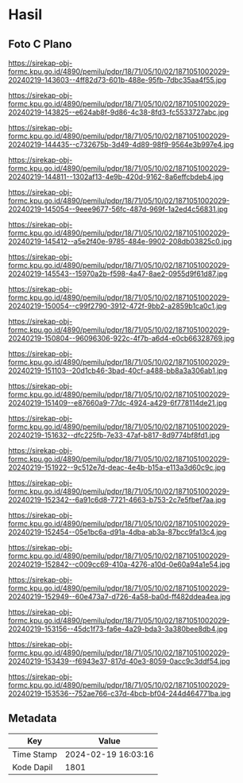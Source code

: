 # Hasil

## Foto C Plano

https://sirekap-obj-formc.kpu.go.id/4890/pemilu/pdpr/18/71/05/10/02/1871051002029-20240219-143603--4ff82d73-601b-488e-95fb-7dbc35aa4f55.jpg

https://sirekap-obj-formc.kpu.go.id/4890/pemilu/pdpr/18/71/05/10/02/1871051002029-20240219-143825--e624ab8f-9d86-4c38-8fd3-fc5533727abc.jpg

https://sirekap-obj-formc.kpu.go.id/4890/pemilu/pdpr/18/71/05/10/02/1871051002029-20240219-144435--c732675b-3d49-4d89-98f9-9564e3b997e4.jpg

https://sirekap-obj-formc.kpu.go.id/4890/pemilu/pdpr/18/71/05/10/02/1871051002029-20240219-144811--1302af13-4e9b-420d-9162-8a6effcbdeb4.jpg

https://sirekap-obj-formc.kpu.go.id/4890/pemilu/pdpr/18/71/05/10/02/1871051002029-20240219-145054--9eee9677-56fc-487d-969f-1a2ed4c56831.jpg

https://sirekap-obj-formc.kpu.go.id/4890/pemilu/pdpr/18/71/05/10/02/1871051002029-20240219-145412--a5e2f40e-9785-484e-9902-208db03825c0.jpg

https://sirekap-obj-formc.kpu.go.id/4890/pemilu/pdpr/18/71/05/10/02/1871051002029-20240219-145543--15970a2b-f598-4a47-8ae2-0955d9f61d87.jpg

https://sirekap-obj-formc.kpu.go.id/4890/pemilu/pdpr/18/71/05/10/02/1871051002029-20240219-150054--c99f2790-3912-472f-9bb2-a2859b1ca0c1.jpg

https://sirekap-obj-formc.kpu.go.id/4890/pemilu/pdpr/18/71/05/10/02/1871051002029-20240219-150804--96096306-922c-4f7b-a6d4-e0cb66328769.jpg

https://sirekap-obj-formc.kpu.go.id/4890/pemilu/pdpr/18/71/05/10/02/1871051002029-20240219-151103--20d1cb46-3bad-40cf-a488-bb8a3a306ab1.jpg

https://sirekap-obj-formc.kpu.go.id/4890/pemilu/pdpr/18/71/05/10/02/1871051002029-20240219-151409--e87660a9-77dc-4924-a429-6f778114de21.jpg

https://sirekap-obj-formc.kpu.go.id/4890/pemilu/pdpr/18/71/05/10/02/1871051002029-20240219-151632--dfc225fb-7e33-47af-b817-8d9774bf8fd1.jpg

https://sirekap-obj-formc.kpu.go.id/4890/pemilu/pdpr/18/71/05/10/02/1871051002029-20240219-151922--9c512e7d-deac-4e4b-b15a-e113a3d60c9c.jpg

https://sirekap-obj-formc.kpu.go.id/4890/pemilu/pdpr/18/71/05/10/02/1871051002029-20240219-152342--6a91c6d8-7721-4663-b753-2c7e5fbef7aa.jpg

https://sirekap-obj-formc.kpu.go.id/4890/pemilu/pdpr/18/71/05/10/02/1871051002029-20240219-152454--05e1bc6a-d91a-4dba-ab3a-87bcc9fa13c4.jpg

https://sirekap-obj-formc.kpu.go.id/4890/pemilu/pdpr/18/71/05/10/02/1871051002029-20240219-152842--c009cc69-410a-4276-a10d-0e60a94a1e54.jpg

https://sirekap-obj-formc.kpu.go.id/4890/pemilu/pdpr/18/71/05/10/02/1871051002029-20240219-152949--60e473a7-d726-4a58-ba0d-ff482ddea4ea.jpg

https://sirekap-obj-formc.kpu.go.id/4890/pemilu/pdpr/18/71/05/10/02/1871051002029-20240219-153156--45dc1f73-fa6e-4a29-bda3-3a380bee8db4.jpg

https://sirekap-obj-formc.kpu.go.id/4890/pemilu/pdpr/18/71/05/10/02/1871051002029-20240219-153439--f6943e37-817d-40e3-8059-0acc9c3ddf54.jpg

https://sirekap-obj-formc.kpu.go.id/4890/pemilu/pdpr/18/71/05/10/02/1871051002029-20240219-153536--752ae766-c37d-4bcb-bf04-244d464771ba.jpg


## Metadata

| Key        | Value               |
| ---------- | ------------------- |
| Time Stamp | 2024-02-19 16:03:16 |
| Kode Dapil | 1801                |



